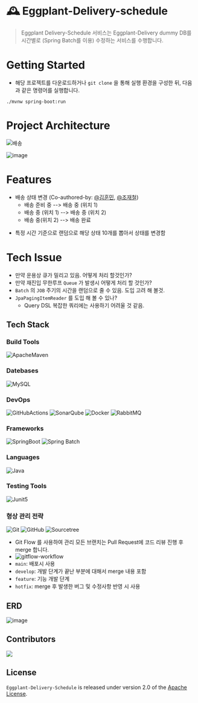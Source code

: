 # 🕰 Eggplant-Delivery-schedule
> Eggplant Delivery-Schedule 서비스는 Eggplant-Delivery dummy DB를 시간별로 (Spring Batch를 이용) 수정하는 서비스를 수행합니다.

# Getting Started
- 해당 프로젝트를 다운로드하거나 `git clone` 을 통해 실행 환경을 구성한 뒤, 다음과 같은 명령어를 실행합니다.

```
./mvnw spring-boot:run
```

# Project Architecture

![배송](https://user-images.githubusercontent.com/53285909/184058391-1a8d0582-a190-456c-b1a7-40b7dbf6159a.svg)

![image](https://user-images.githubusercontent.com/53285909/184069587-cee635ea-0f6c-454a-a004-6cbaa69abd1f.png)

# Features

- 배송 상태 변경 (Co-authored-by: [@김훈민](http://github.com/bunsung92), [@조재철](https://github.com/JoisFe))
  - 배송 준비 중 --> 배송 중 (위치 1)
  - 배송 중 (위치 1) --> 배송 중 (위치 2)
  - 배송 중(위치 2) --> 배송 완료
  
* 특정 시간 기준으로 랜덤으로 해당 상태 10개를 뽑아서 상태를 변경함

# Tech Issue

- 만약 운용상 큐가 밀리고 있음. 어떻게 처리 할것인가?
- 만약 재진입 무한루프 `Queue` 가 발생시 어떻게 처리 할 것인가?
- `Batch` 의 `JOB` 주기의 시간을 랜덤으로 줄 수 있음. 도입 고려 해 볼것.
- `JpaPagingItemReader` 를 도입 해 볼 수 있나?
  - Query DSL 복잡한 쿼리에는 사용하기 어려울 것 같음.


## Tech Stack
### Build Tools

![ApacheMaven](https://img.shields.io/badge/Maven-C71A36?style=flat&logo=ApacheMaven&logoColor=white)

### Datebases

![MySQL](https://img.shields.io/badge/MySQL-4479A1?style=flat&logo=MySQL&logoColor=white)

### DevOps

![GitHubActions](https://img.shields.io/badge/GitHub%20Actions-2088FF?style=flat&logo=GitHubActions&logoColor=white)
![SonarQube](https://img.shields.io/badge/SonarQube-4E98CD?style=flat&logo=SonarQube&logoColor=white)
![Docker](https://img.shields.io/badge/Docker-2496ED?style=flat&logo=Docker&logoColor=white)
![RabbitMQ](http://img.shields.io/badge/RabbitMQ-FF81F9?style=flat&logo=RabbitMQ&logoColor=#FF6600)

### Frameworks

![SpringBoot](https://img.shields.io/badge/Spring%20Boot-6DB33F?style=flat&logo=SpringBoot&logoColor=white)
![Spring Batch](https://img.shields.io/badge/Spring%20Batch-6DB33F?style=flat&logo=Spring&logoColor=white)

### Languages

![Java](https://img.shields.io/badge/Java-ED8B00?style=for-the-badge&logo=java&logoColor=white&style=flat)

### Testing Tools

![Junit5](https://img.shields.io/badge/Junit5-25A162?style=flat&logo=Junit5&logoColor=white)

### 형상 관리 전략

![Git](https://img.shields.io/badge/Git-F05032?style=flat&logo=Git&logoColor=white)
![GitHub](https://img.shields.io/badge/GitHub-181717?style=flat&logo=GitHub&logoColor=white)
![Sourcetree](https://img.shields.io/badge/Sourcetree-0052CC?style=flat&logo=Sourcetree&logoColor=white)

- Git Flow 를 사용하여 관리
  모든 브랜치는 Pull Request에 코드 리뷰 진행 후 merge 합니다.
- ![gitflow-workflow](https://user-images.githubusercontent.com/54662174/183854876-aa8c7e55-ce19-4cbf-ba7c-8921ab7a8ab8.png)
- `main`: 배포시 사용
- `develop`: 개발 단계가 끝난 부분에 대해서 merge 내용 포함
- `feature`: 기능 개발 단계
- `hotfix`: merge 후 발생한 버그 및 수정사항 반영 시 사용

## ERD
![image](https://user-images.githubusercontent.com/53285909/184069243-7778ccaf-c36d-4562-ac86-2f3debc66599.png)
## Contributors

<a href="https://github.com/nhn-academy/eggplant-delivery/graphs/contributors">
<img src="https://contrib.rocks/image?repo=nhn-academy/eggplant-delivery" />
</a>


## License

`Eggplant-Delivery-Schedule` is released under version 2.0 of the [Apache License](https://www.apache.org/licenses/LICENSE-2.0).
